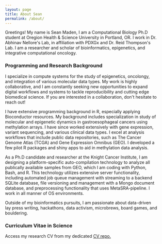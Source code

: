 ```yaml
---
layout: page
title: About Sean
permalink: /about/
---
```


Greetings! My name is Sean Maden, I am a Computational Biology Ph.D student at Oregion Health & Science University in Portland, OR. I work in Dr. Abhinav Nellore's Lab, in affiliation with PDXGx and Dr. Reid Thompson's Lab. I am a researcher and scholar of bioinformatics, epigenetics, and integrative computational oncology.

### Programming and Research Background

I specialize in compute systems for the study of epigenetics, oncolongy, and integration of various molecular data types. My work is highly collaborative, and I am constantly seeking new opportunities to expand digital workflows and systems to tackle reproducibility and cutting edge biomedical science. If you are interested in a collaboration, don't hesitate to reach out!

I have extensive programming background in R, especially applying Bioconductor resources. My background includes specialization in study of molecular and epigenetic dynamics in gastroesophageal cancers using methylation arrays. I have since worked extensively with gene expression, variant sequencing, and various clinical data types. I excel at analysis workflows that include public data repositories, such as The Cancer Genome Atlas (TCGA) and Gene Expression Omnibus (GEO). I developed a few pilot R packages and shiny apps to aid in methylation data analysis. 

As a Ph.D candidate and researcher at the Knight Cancer Institute, I am designing a platform-specific auto-compilation technology to analyze all publically available samples from GEO, which I am coding with Python, Bash, and R. This technology utilizes extensive server functionality, including automated job queue management with streaming to a backend SQLite database, file versioning and management with a Mongo document database, and preprocessing functionality that uses MetaSRA-pipeline. I work in all manner of OS environments.

Outside of my bioinformatics pursuits, I am passionate about data-driven lay press writing, hackathons, data activism, microbrews, board games, and bouldering.

### Curriculum Vitae in Science
Access my research CV from my dedicated [CV repo.](https://github.com/metamaden/CV_repo)

